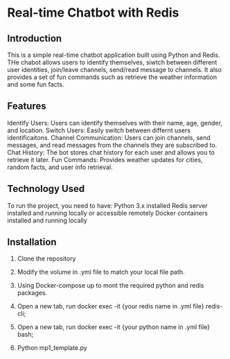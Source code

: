 # Real-time Chatbot with Redis

## Introduction

This is a simple real-time chatbot application built using Python and Redis. THe chabot allows users to identify themselves, siwtch between different user identities, join/leave channels, send/read message to channels. It also provides a set of fun commands such as retrieve the weather information and some fun facts.

## Features

Identify Users: Users can identify themselves with their name, age, gender, and location.
Switch Users: Easily switch between differnt users identificaitons.
Channel Communication: Users can join channels, send messages, and read messages from the channels they are subscribed to.
Chat History: The bot stores chat history for each user and allows you to retrieve it later.
Fun Commands: Provides weather updates for cities, random facts, and user info retrieval.

## Technology Used

To run the project, you need to have:
    Python 3.x installed
    Redis server installed and running locally or accessible remotely
    Docker containers installed and running locally

## Installation

1. Clone the repository

2. Modify the volume in .yml file to match your local file path.

3. Using Docker-compose up to mont the required python and redis packages.

4. Open a new tab, run docker exec -it {your redis name in .yml file} redis-cli;

5. Open a new tab, run docker exec -it {your python name in .yml file} bash;

6. Python mp1_template.py
